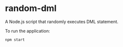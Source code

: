# random-dml

A Node.js script that randomly executes DML statement.

To run the application:

```
npm start
```
